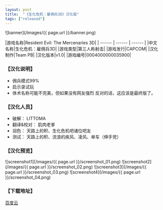 ```yaml
---
layout: post
title:  "《生化危机：雇佣兵3D》汉化版"
tags: ["released"]
---
```


![banner](/images/{{ page.url }}/banner.png)

|游戏名称|Resident Evil: The Mercenaries 3D|
| ------ | ------ | ------ |
|中文名称|生化危机：雇佣兵3D|
|游戏类型|第三人称射击|
|游戏发行|CAPCOM|
|汉化制作|Team PB|
|汉化版本|v1.0|
|游戏编号|0004000000035900|

### 【汉化说明】
* 佣兵模式99%
* 启示录试玩
* 体术名称可能不完美，但如果没有网友强烈
反对的话，这应该是最终版了。

### 【汉化人员】
* 破解： LITTOMA
* 翻译&校对： 肌肉老爹
* 润色： 天路上的积、生化危机吧诸位吧友
* 测试： 天路上的积、流浪的疾风、凌风、单车（伸手党）

### 【汉化预览】
![screenshot1](/images/{{ page.url }}/screenshot_01.png)
![screenshot2](/images/{{ page.url }}/screenshot_02.png)
![screenshot3](/images/{{ page.url }}/screenshot_03.png)
![screenshot4](/images/{{ page.url }}/screenshot_04.png)

### 【下载地址】
[百度云](https://pan.baidu.com/s/1o8hVkT0)
